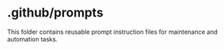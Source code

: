 # .github/prompts

This folder contains reusable prompt instruction files for maintenance and automation tasks.